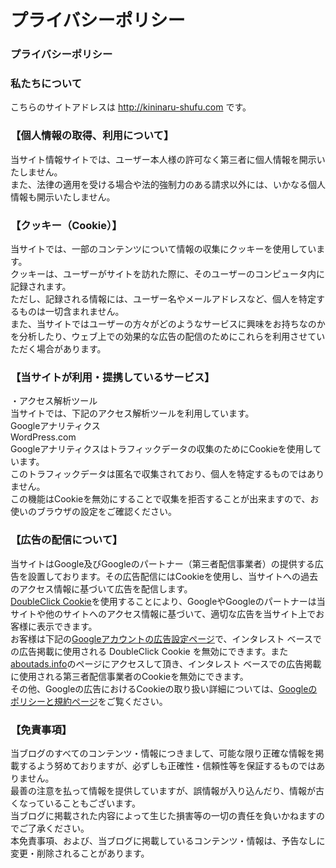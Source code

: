# プライバシーポリシー

### プライバシーポリシー

### 私たちについて

こちらのサイトアドレスは http://kininaru-shufu.com です。

### 【個人情報の取得、利用について】

当サイト情報サイトでは、ユーザー本人様の許可なく第三者に個人情報を開示いたしません。\
また、法律の適用を受ける場合や法的強制力のある請求以外には、いかなる個人情報も開示いたしません。

### 【クッキー（Cookie）】

当サイトでは、一部のコンテンツについて情報の収集にクッキーを使用しています。\
クッキーは、ユーザーがサイトを訪れた際に、そのユーザーのコンピュータ内に記録されます。\
ただし、記録される情報には、ユーザー名やメールアドレスなど、個人を特定するものは一切含まれません。\
また、当サイトではユーザーの方々がどのようなサービスに興味をお持ちなのかを分析したり、ウェブ上での効果的な広告の配信のためにこれらを利用させていただく場合があります。

### 【当サイトが利用・提携しているサービス】

・アクセス解析ツール\
当サイトでは、下記のアクセス解析ツールを利用しています。\
Googleアナリティクス\
WordPress.com\
Googleアナリティクスはトラフィックデータの収集のためにCookieを使用しています。\
このトラフィックデータは匿名で収集されており、個人を特定するものではありません。\
この機能はCookieを無効にすることで収集を拒否することが出来ますので、お使いのブラウザの設定をご確認ください。

### 【広告の配信について】

当サイトはGoogle及びGoogleのパートナー（第三者配信事業者）の提供する広告を設置しております。その広告配信にはCookieを使用し、当サイトへの過去のアクセス情報に基づいて広告を配信します。\
[DoubleClick Cookie](https://support.google.com/searchads/answer/2839090?hl=ja\&ref\_topic=2473095)を使用することにより、GoogleやGoogleのパートナーは当サイトや他のサイトへのアクセス情報に基づいて、適切な広告を当サイト上でお客様に表示できます。\
お客様は下記の[Googleアカウントの広告設定ページ](https://adssettings.google.com/u/0/authenticated?hl=ja)で、インタレスト ベースでの広告掲載に使用される DoubleClick Cookie を無効にできます。また[aboutads.info](http://www.aboutads.info/)のページにアクセスして頂き、インタレスト ベースでの広告掲載に使用される第三者配信事業者のCookieを無効にできます。\
その他、Googleの広告におけるCookieの取り扱い詳細については、[Googleのポリシーと規約ページ](https://policies.google.com/technologies/ads?hl=ja)をご覧ください。

### 【免責事項】

当ブログのすべてのコンテンツ・情報につきまして、可能な限り正確な情報を掲載するよう努めておりますが、必ずしも正確性・信頼性等を保証するものではありません。\
最善の注意を払って情報を提供していますが、誤情報が入り込んだり、情報が古くなっていることもございます。\
当ブログに掲載された内容によって生じた損害等の一切の責任を負いかねますのでご了承ください。\
本免責事項、および、当ブログに掲載しているコンテンツ・情報は、予告なしに変更・削除されることがあります。
